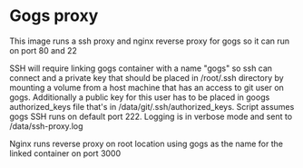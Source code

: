 Gogs proxy
==========

This image runs a ssh proxy and nginx reverse proxy for gogs so it can run on port 80 and 22


SSH will require linking gogs container with a name "gogs" so ssh can connect and a private key that should be placed in /root/.ssh directory by mounting a volume from a host machine that has an access to git user on gogs. Additionally a public key for this user has to be placed in googs authorized_keys file that's in /data/git/.ssh/authorized_keys. Script assumes gogs SSH runs on default port 222. Logging is in verbose mode and sent to /data/ssh-proxy.log


Nginx runs reverse proxy on root location using gogs as the name for the linked container on port 3000
